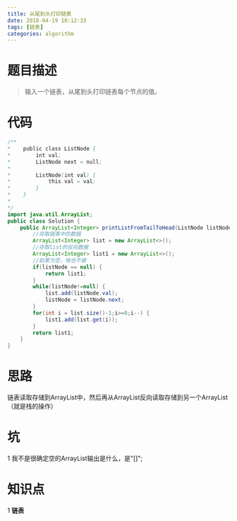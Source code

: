 ```yaml
---
title: 从尾到头打印链表 
date: 2018-04-19 10:12:33
tags: [链表]
categories: algorithm
---
```

# 题目描述
> 输入一个链表，从尾到头打印链表每个节点的值。

# 代码
<!--more-->
```java
/**
*    public class ListNode {
*        int val;
*        ListNode next = null;
*
*        ListNode(int val) {
*            this.val = val;
*        }
*    }
*
*/
import java.util.ArrayList;
public class Solution {
    public ArrayList<Integer> printListFromTailToHead(ListNode listNode) {
    	//存取链表中的数据
     	ArrayList<Integer> list = new ArrayList<>();
     	//存取list的反向数据
		ArrayList<Integer> list1 = new ArrayList<>();
		//如果为空，啥也不做
		if(listNode == null) {
			return list1;
		}
		while(listNode!=null) {
			list.add(listNode.val);
			listNode = listNode.next;
		}
		for(int i = list.size()-1;i>=0;i--) {
			list1.add(list.get(i));
		}
		return list1;
    }
}
```
# 思路
链表读取存储到ArrayList中，然后再从ArrayList反向读取存储到另一个ArrayList（就是栈的操作）

# 坑
1 我不是很确定空的ArrayList输出是什么，是"[]";

# 知识点
1 **链表**